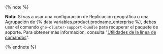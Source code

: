 {% note %}

**Nota:** Si vas a usar una configuración de Replicación geográfica o una Agrupación de {% data variables.product.prodname_enterprise %}, debes usar el comando `ghe-cluster-support-bundle` para recuperar el paquete de soporte. Para obtener más información, consulta "[Utilidades de la línea de comandos](/enterprise/admin/guides/installation/command-line-utilities/#ghe-cluster-support-bundle)".

{% endnote %}

